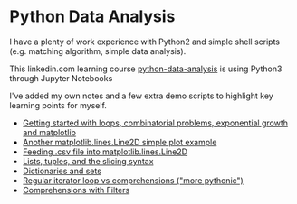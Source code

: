 # Python Data Analysis

I have a plenty of work experience with Python2 and simple shell scripts (e.g. matching algorithm, simple data analysis). 

This linkedin.com learning course [python-data-analysis](https://www.linkedin.com/learning/python-data-analysis-2) is using Python3 through Jupyter Notebooks

I've added my own notes and a few extra demo scripts to highlight key learning points for myself.

* [Getting started with loops, combinatorial problems, exponential growth and matplotlib](docs/02_01_getting_started_with_loops_combinatorial_problems_and_exponential_growth.md)
* [Another matplotlib.lines.Line2D simple plot example](docs/matplotlib.lines.Line2D-simple-example.md) 
* [Feeding .csv file into matplotlib.lines.Line2D](docs/feeding-csv-matplotlib.lines.Line2D.md) 
* [Lists, tuples, and the slicing syntax](docs/lists-tuples-slicing-syntax.md)
* [Dictionaries and sets](docs/dictionaries-sets.md)
* [Regular iterator loop vs comprehensions ("more pythonic")](docs/regular-iterator-loop-vs-comprehensions.md)
* [Comprehensions with Filters](docs/comprehensions-with-filters.md)